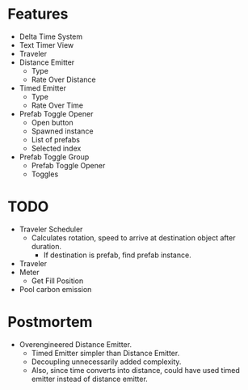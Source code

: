 # Features

- Delta Time System
- Text Timer View
- Traveler
- Distance Emitter
    - Type
    - Rate Over Distance
- Timed Emitter
    - Type
    - Rate Over Time
- Prefab Toggle Opener
    - Open button
    - Spawned instance
    - List of prefabs
    - Selected index
- Prefab Toggle Group
    - Prefab Toggle Opener
    - Toggles

# TODO

- Traveler Scheduler
    - Calculates rotation, speed to arrive at destination object after duration.
        - If destination is prefab, find prefab instance.
- Traveler
- Meter
    - Get Fill Position
- Pool carbon emission

# Postmortem

- Overengineered Distance Emitter.
    - Timed Emitter simpler than Distance Emitter.
    - Decoupling unnecessarily added complexity.
    - Also, since time converts into distance, could have used timed emitter instead of distance emitter.
